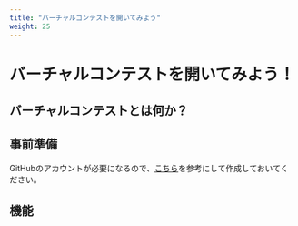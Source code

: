 ```yaml
---
title: "バーチャルコンテストを開いてみよう"
weight: 25
---
```


# バーチャルコンテストを開いてみよう！


## バーチャルコンテストとは何か？


## 事前準備
GitHubのアカウントが必要になるので、[こちら](content/docs/env/GitHub/github)を参考にして作成しておいてください。


## 機能